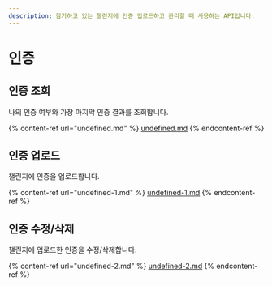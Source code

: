 ```yaml
---
description: 참가하고 있는 챌린지에 인증 업로드하고 관리할 때 사용하는 API입니다.
---
```


# 인증

## 인증 조회

나의 인증 여부와 가장 마지막 인증 결과를 조회합니다.

{% content-ref url="undefined.md" %}
[undefined.md](undefined.md)
{% endcontent-ref %}

## 인증 업로드

챌린지에 인증을 업로드합니다.

{% content-ref url="undefined-1.md" %}
[undefined-1.md](undefined-1.md)
{% endcontent-ref %}

## 인증 수정/삭제

챌린지에 업로드한 인증을 수정/삭제합니다.

{% content-ref url="undefined-2.md" %}
[undefined-2.md](undefined-2.md)
{% endcontent-ref %}
